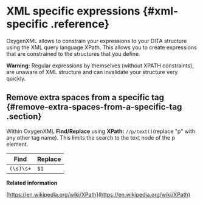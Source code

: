 # XML specific expressions {#xml-specific .reference}

OxygenXML allows to constrain your expressions to your DITA structure using the XML query language XPath. This allows you to create expressions that are constrained to the structures that you define.

**Warning:** Regular expressions by themselves \(without XPATH constraints\), are unaware of XML structure and can invalidate your structure very quickly.

## Remove extra spaces from a specific tag {#remove-extra-spaces-from-a-specific-tag .section}

Within OxygenXML **Find/Replace** using **XPath:** `//p/text()`(replace "p" with any other tag name). This limits the search to the text node of the p element.

| Find      | Replace |
| --------- | ------- |
| `(\s)\s+` | `$1`    |

**Related information**  

[https://en.wikipedia.org/wiki/XPath](https://en.wikipedia.org/wiki/XPath)

